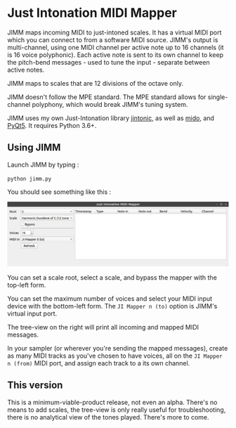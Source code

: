 # Just Intonation MIDI Mapper #

JIMM maps incoming MIDI to just-intoned scales. It has a virtual MIDI port which you can connect to from a software MIDI source. JIMM's output is multi-channel, using one MIDI channel per active note up to 16 channels (it is 16 voice polyphonic). Each active note is sent to its own channel to keep the pitch-bend messages - used to tune the input - separate between active notes.

JIMM maps to scales that are 12 divisions of the octave only.

JIMM doesn't follow the MPE standard. The MPE standard allows for single-channel polyphony, which would break JIMM's tuning system.

JIMM uses my own Just-Intonation library [jintonic](https://github.com/inegm/jintonic), as well as [mido](https://github.com/mido/mido), and [PyQt5](https://www.riverbankcomputing.com/software/pyqt/intro). It requires Python 3.6+.

## Using JIMM ##

Launch JIMM by typing :

`python jimm.py`

You should see something like this :

![alt text](assets/screenshot.png "JIMM's GUI")

You can set a scale root, select a scale, and bypass the mapper with the top-left form.

You can set the maximum number of voices and select your MIDI input device with the bottom-left form. The `JI Mapper n (to)` option is JIMM's virtual input port.

The tree-view on the right will print all incoming and mapped MIDI messages.

In your sampler (or wherever you're sending the mapped messages), create as many MIDI tracks as you've chosen to have voices, all on the `JI Mapper n (from)` MIDI port, and assign each track to a its own channel.

## This version ##

This is a minimum-viable-product release, not even an alpha. There's no means to add scales, the tree-view is only really useful for troubleshooting, there is no analytical view of the tones played. There's more to come.
